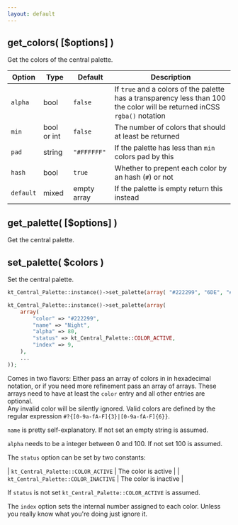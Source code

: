 ```yaml
---
layout: default
---
```


## get_colors( [$options] )

Get the colors of the central palette.

Option | Type | Default | Description
------ | ---- | ------- | -----------
`alpha` | bool | `false` | If `true` and a colors of the palette has a transparency less than 100 the color will be returned inCSS `rgba()` notation
`min` | bool or int | `false` | The number of colors that should at least be returned
`pad` | string | `"#FFFFFF"` | If the palette has less than `min` colors pad by this
`hash` | bool | `true` | Whether to prepent each color by an hash (`#`) or not
`default` | mixed | empty array | If the palette is empty return this instead

## get_palette( [$options] )

Get the central palette.

## set_palette( $colors )

Set the central palette.

```php
kt_Central_Palette::instance()->set_palette(array( "#222299", "6DE", "#777" ... ));

kt_Central_Palette::instance()->set_palette(array(
    array(
        "color" => "#222299",
        "name" => "Night",
        "alpha" => 80,
        "status" => kt_Central_Palette::COLOR_ACTIVE,
        "index" => 9,
    ),
    ...
));
```

Comes in two flavors: Either pass an array of colors in in hexadecimal notation, or if you need more refinement pass an array of arrays. These arrays need to have at least the `color` entry and all other entries are optional.  
Any invalid color will be silently ignored. Valid colors are defined by the regular expression `#?{[0-9a-fA-F]{3}|[0-9a-fA-F]{6}}`.

`name` is pretty self-explanatory. If not set an empty string is assumed.

`alpha` needs to be a integer between 0 and 100. If not set 100 is assumed.

The `status` option can be set by two constants:

| `kt_Central_Palette::COLOR_ACTIVE` | The color is active |
| `kt_Central_Palette::COLOR_INACTIVE` | The color is inactive |

If `status` is not set `kt_Central_Palette::COLOR_ACTIVE` is assumed.

The `index` option sets the internal number assigned to each color. Unless you really know what you're doing just ignore it.
